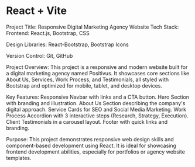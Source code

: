 # React + Vite

Project Title: Responsive Digital Marketing Agency Website
Tech Stack:
Frontend: React.js, Bootstrap, CSS

Design Libraries: React-Bootstrap, Bootstrap Icons

Version Control: Git, GitHub

Project Overview:
This project is a responsive and modern website built for a digital marketing agency named Positivus. It showcases core sections like About Us, Services, Work Process, and Testimonials, all styled with Bootstrap and optimized for mobile, tablet, and desktop devices.

Key Features:
Responsive Navbar with links and a CTA button.
Hero Section with branding and illustration.
About Us Section describing the company's digital approach.
Service Cards for SEO and Social Media Marketing.
Work Process Accordion with 3 interactive steps (Research, Strategy, Execution).
Client Testimonials in a carousel layout.
Footer with quick links and branding.

Purpose:
This project demonstrates responsive web design skills and component-based development using React. It is ideal for showcasing frontend development abilities, especially for portfolios or agency website templates.
